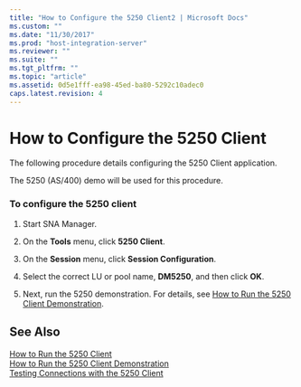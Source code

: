 ```yaml
---
title: "How to Configure the 5250 Client2 | Microsoft Docs"
ms.custom: ""
ms.date: "11/30/2017"
ms.prod: "host-integration-server"
ms.reviewer: ""
ms.suite: ""
ms.tgt_pltfrm: ""
ms.topic: "article"
ms.assetid: 0d5e1fff-ea98-45ed-ba80-5292c10adec0
caps.latest.revision: 4
---
```

# How to Configure the 5250 Client
The following procedure details configuring the 5250 Client application.  
  
 The 5250 (AS/400) demo will be used for this procedure.  
  
### To configure the 5250 client  
  
1.  Start SNA Manager.  
  
2.  On the **Tools** menu, click **5250 Client**.  
  
3.  On the **Session** menu, click **Session Configuration**.  
  
4.  Select the correct LU or pool name, **DM5250**, and then click **OK**.  
  
5.  Next, run the 5250 demonstration. For details, see [How to Run the 5250 Client Demonstration](../HIS2010/how-to-run-the-5250-client-demonstration1.md).  
  
## See Also  
 [How to Run the 5250 Client](../HIS2010/how-to-run-the-5250-client1.md)   
 [How to Run the 5250 Client Demonstration](../HIS2010/how-to-run-the-5250-client-demonstration1.md)   
 [Testing Connections with the 5250 Client](../HIS2010/testing-connections-with-the-5250-client1.md)